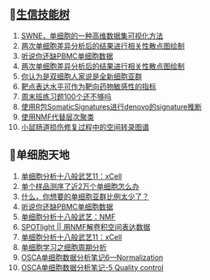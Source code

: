 ## 📝[生信技能树](https://github.com/ixxmu/mp_duty/issues?q=label%3A%E7%94%9F%E4%BF%A1%E6%8A%80%E8%83%BD%E6%A0%91+is%3Aclosed)
<!-- 1issueTable -->

1. [SWNE，单细胞的一种高维数据集可视化方法](https://github.com/ixxmu/mp_duty/issues/2048) 
2. [两次单细胞差异分析后的结果进行相关性散点图绘制](https://github.com/ixxmu/mp_duty/issues/2014) 
3. [听说你还缺PBMC单细胞数据](https://github.com/ixxmu/mp_duty/issues/1999) 
4. [两次单细胞差异分析后的结果进行相关性散点图绘制](https://github.com/ixxmu/mp_duty/issues/1991) 
5. [你认为是双细胞人家说是全新细胞亚群](https://github.com/ixxmu/mp_duty/issues/1989) 
6. [靶点表达水平可作为靶向药物敏感性的指标](https://github.com/ixxmu/mp_duty/issues/1984) 
7. [周末班练习题100个还不够吗](https://github.com/ixxmu/mp_duty/issues/1983) 
8. [使用R包SomaticSignatures进行denovo的signature推断](https://github.com/ixxmu/mp_duty/issues/1980) 
9. [使用NMF代替层次聚类](https://github.com/ixxmu/mp_duty/issues/1979) 
10. [小鼠肠道损伤修复过程中的空间转录图谱](https://github.com/ixxmu/mp_duty/issues/1972) 
<!-- 1issueTable -->
## 📝单细胞天地
<!-- 2issueTable -->

1. [单细胞分析十八般武艺11：xCell](https://github.com/ixxmu/mp_duty/issues/2025) 
2. [单个样品测序了近2万个单细胞怎么办](https://github.com/ixxmu/mp_duty/issues/1993) 
3. [什么，你想要的单细胞亚群比例太少了？](https://github.com/ixxmu/mp_duty/issues/1992) 
4. [听说你还缺PBMC单细胞数据](https://github.com/ixxmu/mp_duty/issues/1977) 
5. [单细胞分析十八般武艺：NMF](https://github.com/ixxmu/mp_duty/issues/1967) 
6. [SPOTlight || 用NMF解卷积空间表达数据](https://github.com/ixxmu/mp_duty/issues/1960) 
7. [单细胞分析十八般武艺11：xCell](https://github.com/ixxmu/mp_duty/issues/1959) 
8. [单细胞学习之细胞周期分析](https://github.com/ixxmu/mp_duty/issues/1958) 
9. [OSCA单细胞数据分析笔记6—Normalization](https://github.com/ixxmu/mp_duty/issues/1957) 
10. [OSCA单细胞数据分析笔记-5 Quality control](https://github.com/ixxmu/mp_duty/issues/1956) 
<!-- 2issueTable -->

